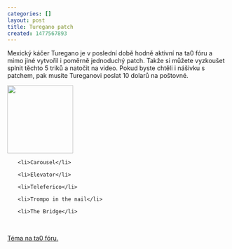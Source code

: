 ```yaml
---
categories: []
layout: post
title: Turegano patch
created: 1477567893
---
```

<p>Mexický káčer Turegano je v poslední době hodně aktivní na ta0 fóru a mimo jiné vytvořil i poměrně jednoduchý patch. Takže si můžete vyzkoušet splnit těchto 5 triků a natočit na video. Pokud byste chtěli i nášivku s patchem, pak musíte Tureganovi poslat 10 dolarů na poštovné.</p>
<img alt="" src="http://www.ta0.com/forum/index.php?action=dlattach;topic=4661.0;attach=2734;image" style="width: 150px; height: 155px;" />
<ol>
	<li>Carousel</li>
	<li>Elevator</li>
	<li>Teleferico</li>
	<li>Trompo in the nail</li>
	<li>The Bridge</li>
</ol>
<div class="youtube-player" data-id="174apChlY24"></div><br />
<a href="http://www.ta0.com/forum/index.php?topic=4661.0">Téma na ta0 fóru.</a>
